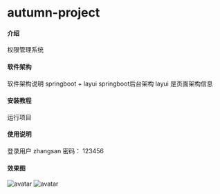 # autumn-project

#### 介绍
权限管理系统

#### 软件架构
软件架构说明
springboot + layui 
springboot后台架构
layui 是页面架构信息


#### 安装教程

运行项目

#### 使用说明

登录用户 zhangsan
密码： 123456

#### 效果图
![avatar](https://ibb.co/hyMz1BN)
![avatar](https://ibb.co/qRJyQjq)
